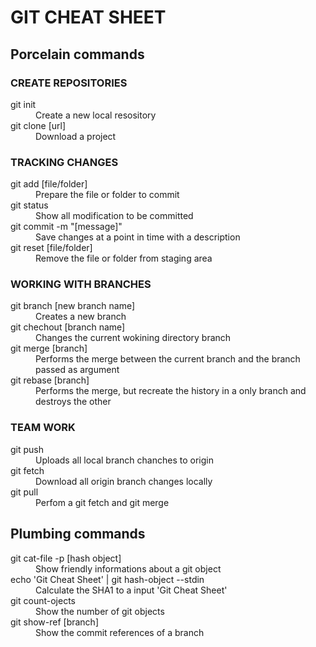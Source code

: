 # GIT CHEAT SHEET

## Porcelain commands

###  CREATE REPOSITORIES

<dl>
    <dt>git init</dt>
    <dd>Create a new local resository</dd>
    <dt>git clone [url]</dt>
    <dd>Download a project</dd>
</dl>

###  TRACKING CHANGES

<dl>
    <dt>git add [file/folder]</dt>
    <dd>Prepare the file or folder to commit</dd>
    <dt>git status</dt>
    <dd>Show all modification to be committed</dd>
    <dt>git commit -m "[message]"</dt>
    <dd>Save changes at a point in time with a description</dd>
    <dt>git reset [file/folder]</dt>
    <dd>Remove the file or folder from staging area</dd>
</dl>

### WORKING WITH BRANCHES

<dl>
    <dt>git branch [new branch name]<dt>
    <dd>Creates a new branch</dd>
    <dt>git chechout [branch name]</dt>
    <dd>Changes the current wokining directory branch</dd>
    <dt>git merge [branch]<dt>
    <dd>Performs the merge between the current branch and the branch passed as argument</dd>
    <dt>git rebase [branch]</dt>
    <dd>Performs the merge, but recreate the history in a only branch and destroys the other</dd>
</dl>

### TEAM WORK

<dl>
    <dt>git push</dt>
    <dd>Uploads all local branch chanches to origin</dd>
    <git>git fetch</dit>
    <dd>Download all origin branch changes locally</dd>
    <dt>git pull</dt>
    <dd>Perfom a git fetch and git merge</dd>
</dl>


## Plumbing commands

<dl>
    <dt>git cat-file -p [hash object]</dt>
    <dd>Show friendly informations about a git object</dd>
    <dt>echo 'Git Cheat Sheet' | git hash-object --stdin</dt>
    <dd>Calculate the SHA1 to a input 'Git Cheat Sheet'</dd>
    <dt>git count-ojects</dt>
    <dd>Show the number of git objects</dd>
    <dt>git show-ref [branch]</dt>
    <dd>Show the commit references of a branch</dd>
</dl>
